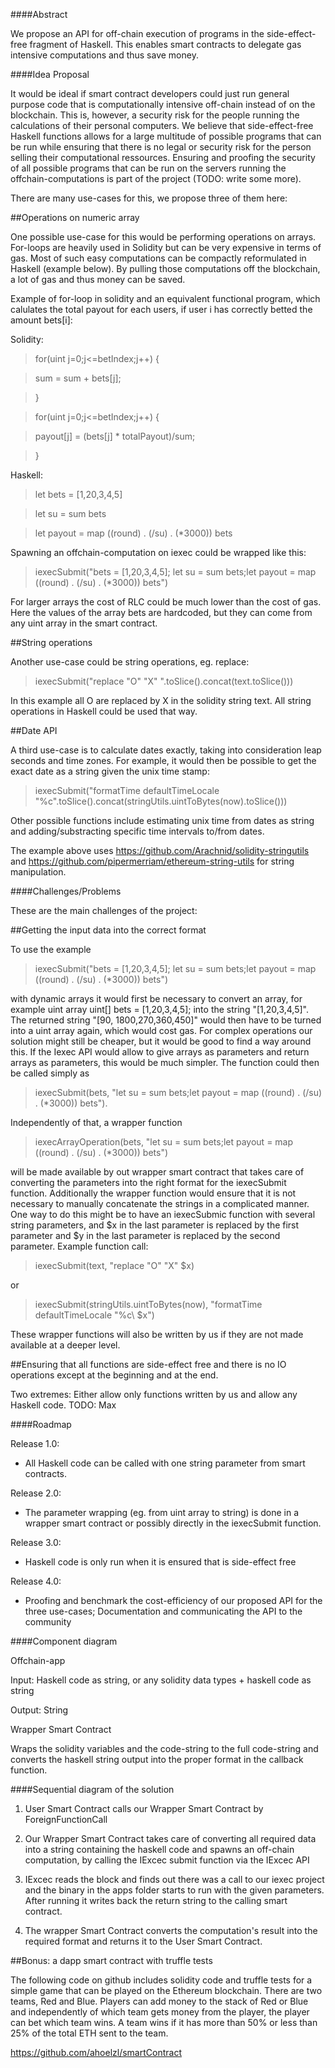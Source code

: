 ####Abstract


We propose an API for off-chain execution of programs in the side-effect-free fragment of Haskell.
This enables smart contracts to delegate gas intensive computations and thus save money.

####Idea Proposal


It would be ideal if smart contract developers could just run general purpose code that is computationally intensive off-chain instead of on the blockchain.
 This is, however, a security risk for the people running the calculations of their personal computers.
We believe that side-effect-free Haskell functions allows for a large multitude of possible programs that can be run while
ensuring that there is no legal or security risk for the person selling their computational ressources.
 Ensuring and proofing the security of all possible programs that can be run on the servers running the offchain-computations is part of the project
 (TODO: write some more).

There are many use-cases for this, we propose three of them here:

##Operations on numeric array

One possible use-case for this would be performing operations on arrays.
For-loops are heavily used in Solidity but can be very expensive in terms of gas.
Most of such easy computations can be compactly reformulated in Haskell (example below).
By pulling those computations off the blockchain, a lot of gas and thus money can be saved.

Example of for-loop in solidity and an equivalent functional program, which calulates
the total payout for each users, if user i has correctly betted the amount bets[i]:

Solidity:

>for(uint j=0;j<=betIndex;j++) {

> sum = sum + bets[j];

>}

>for(uint j=0;j<=betIndex;j++) {

> payout[j] = (bets[j] * totalPayout)/sum;

>}

Haskell:

>let bets = [1,20,3,4,5]

>let su =  sum bets

>let payout =  map  ((round) . (/su) . (*3000)) bets



Spawning an offchain-computation on iexec could be wrapped like this:

>iexecSubmit("bets = [1,20,3,4,5]; let su =  sum bets;let payout =  map  ((round) . (/su) . (*3000)) bets")

For larger arrays the cost of RLC could be much lower than the cost of gas.
Here the values of the array bets are hardcoded, but they can come from any uint array in the smart contract.


##String operations


Another use-case could be string operations, eg. replace:

>iexecSubmit("replace \"O\" \"X\" ".toSlice().concat(text.toSlice()))

In this example all O are replaced by X in the solidity string text. All string operations in Haskell could be used that way.


##Date API


A third use-case is to calculate dates exactly, taking into consideration leap seconds and time zones.
For example, it would then be possible to get the exact date as a string given the unix time stamp:

>iexecSubmit("formatTime defaultTimeLocale \"%c\".toSlice().concat(stringUtils.uintToBytes(now).toSlice()))

Other possible functions include estimating unix time from dates as string and adding/substracting specific time intervals to/from dates.

The example above uses https://github.com/Arachnid/solidity-stringutils and https://github.com/pipermerriam/ethereum-string-utils for string manipulation.


####Challenges/Problems


These are the main challenges of the project:

##Getting the input data into the correct format

To use the example

>iexecSubmit("bets = [1,20,3,4,5]; let su =  sum bets;let payout =  map  ((round) . (/su) . (*3000)) bets")

with dynamic arrays it would first be necessary to convert an array, for example uint array uint[] bets  = [1,20,3,4,5]; into the string "[1,20,3,4,5]".
The returned string "[90, 1800,270,360,450]" would then have to be turned into a uint array again, which would cost gas.
For complex operations our solution might still be cheaper, but it would be good to find a way around this.
If the Iexec API would allow to give arrays as parameters and return arrays as parameters, this would be much simpler.
The function could then be called simply as

>iexecSubmit(bets, "let su =  sum bets;let payout =  map  ((round) . (/su) . (*3000)) bets").

Independently of that, a wrapper function

>iexecArrayOperation(bets, "let su =  sum bets;let payout =  map  ((round) . (/su) . (*3000)) bets")

 will be made available by out wrapper smart contract that takes care of converting the parameters into the right format for the iexecSubmit function.
Additionally the wrapper function would ensure that it is not necessary to manually concatenate the strings in a complicated manner.
One way to do this might be to have an iexecSubmic function with several string parameters, and $x in the last parameter is replaced by
the first parameter and $y in the last parameter is replaced by the second parameter. Example function call:

>iexecSubmit(text, "replace \"O\" \"X\" $x)

or

>iexecSubmit(stringUtils.uintToBytes(now), "formatTime defaultTimeLocale \"%c\ $x")

These wrapper functions will also be written by us if they are not made available at a deeper level.

##Ensuring that all functions are side-effect free and there is no IO operations except at the beginning and at the end.


Two extremes: Either allow only functions written by us and allow any Haskell code. TODO: Max



####Roadmap


Release 1.0:
* All Haskell code can be called with one string parameter from smart contracts.

Release 2.0:
* The parameter wrapping (eg. from uint array to string) is done in a wrapper smart contract or possibly directly in the iexecSubmit function.

Release 3.0:
* Haskell code is only run when it is ensured that is side-effect free

Release 4.0:
* Proofing and benchmark the cost-efficiency of our proposed API for the three use-cases; Documentation and communicating the API to the community


####Component diagram

Offchain-app

Input: Haskell code as string, or any solidity data types + haskell code as string

Output: String


Wrapper Smart Contract

Wraps the solidity variables and the code-string to the full code-string and converts the haskell string output into the proper format in the callback function.


####Sequential diagram of the solution

1. User Smart Contract calls our Wrapper Smart Contract by ForeignFunctionCall

2. Our Wrapper Smart Contract takes care of converting all required data into a string containing the haskell code and spawns an off-chain computation, by calling the IExcec submit function via the IExcec API


3. IExcec reads the block and finds out there was a call to our iexec project and the binary in the apps folder starts to run with the given parameters. After running it  writes back the return string to the calling smart contract.


4. The wrapper Smart Contract converts the computation's result into the required format and returns it to the User Smart Contract.

##Bonus: a dapp smart contract with truffle tests

The following code on github includes solidity code and truffle tests for  a simple game that can be played on the Ethereum blockchain.
There are two teams, Red and Blue. Players can add money to the stack of Red or Blue and independently of which team gets money from the player, the player can bet which team wins.
A team wins if it has more than 50% or less than 25% of the total ETH sent to the team.


https://github.com/ahoelzl/smartContract
